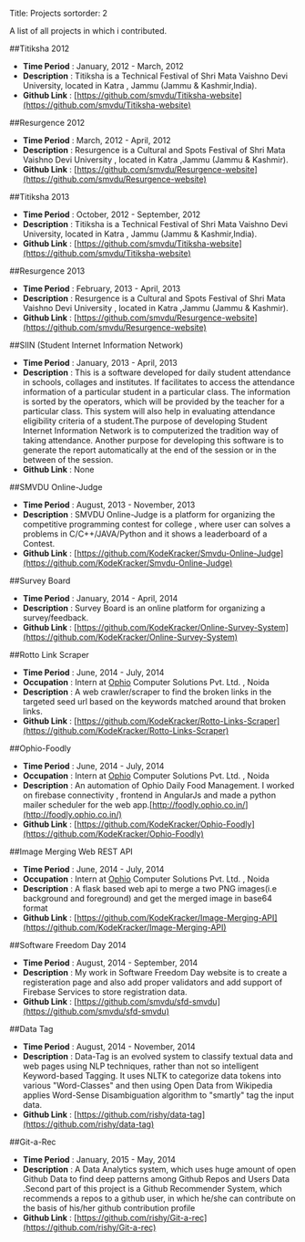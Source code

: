 Title: Projects
sortorder: 2

A list of all projects in which i contributed.

##Titiksha 2012
* **Time Period** : January, 2012 - March, 2012
* **Description** : Titiksha is a Technical Festival of Shri Mata Vaishno Devi University, located in Katra , Jammu (Jammu & Kashmir,India).
* **Github Link** : [https://github.com/smvdu/Titiksha-website](https://github.com/smvdu/Titiksha-website)

##Resurgence 2012
* **Time Period** : March, 2012 - April, 2012 
* **Description** : Resurgence is a Cultural and Spots Festival of Shri Mata Vaishno Devi University , located in Katra ,Jammu (Jammu & Kashmir).
* **Github Link** : [https://github.com/smvdu/Resurgence-website](https://github.com/smvdu/Resurgence-website)

##Titiksha 2013
* **Time Period** : October, 2012 - September, 2012
* **Description** : Titiksha is a Technical Festival of Shri Mata Vaishno Devi University, located in Katra , Jammu (Jammu & Kashmir,India).
* **Github Link** : [https://github.com/smvdu/Titiksha-website](https://github.com/smvdu/Titiksha-website)

##Resurgence 2013
* **Time Period** : February, 2013 - April, 2013 
* **Description** : Resurgence is a Cultural and Spots Festival of Shri Mata Vaishno Devi University , located in Katra ,Jammu (Jammu & Kashmir).
* **Github Link** : [https://github.com/smvdu/Resurgence-website](https://github.com/smvdu/Resurgence-website)

##SIIN (Student Internet Information Network)
* **Time Period** : January, 2013 - April, 2013
* **Description** : This is a software developed for daily student attendance in schools, collages and institutes. If facilitates to access the attendance information of a particular student in a particular class. The
information is sorted by the operators, which will be provided by the teacher for a particular class. This system will also help in evaluating attendance eligibility criteria of a student.The purpose of developing Student Internet Information Network is to computerized the tradition way of taking attendance. Another purpose for developing this software is to generate the report automatically at the end of the session or in the between of the session.
* **Github Link** : None

##SMVDU Online-Judge
* **Time Period** : August, 2013 - November, 2013
* **Description** : SMVDU Online-Judge is a platform for organizing the competitive programming contest for college , where user can solves a problems in C/C++/JAVA/Python and it shows a leaderboard of a Contest. 
* **Github Link** : [https://github.com/KodeKracker/Smvdu-Online-Judge](https://github.com/KodeKracker/Smvdu-Online-Judge)

##Survey Board
* **Time Period** : January, 2014 - April, 2014
* **Description** : Survey Board is an online platform for organizing a survey/feedback.
* **Github Link** : [https://github.com/KodeKracker/Online-Survey-System](https://github.com/KodeKracker/Online-Survey-System)

##Rotto Link Scraper
* **Time Period** : June, 2014 - July, 2014
*  **Occupation** : Intern at [Ophio](http://ophio.co.in/) Computer Solutions Pvt. Ltd. , Noida
* **Description** : A web crawler/scraper to find the broken links in the targeted seed url based on the keywords matched around that broken links.
* **Github Link** : [https://github.com/KodeKracker/Rotto-Links-Scraper](https://github.com/KodeKracker/Rotto-Links-Scraper)

##Ophio-Foodly
* **Time Period** : June, 2014 - July, 2014
*  **Occupation** : Intern at [Ophio](http://ophio.co.in/) Computer Solutions Pvt. Ltd. , Noida
* **Description** : An automation of Ophio Daily Food Management. I worked on firebase connectivity , frontend in AngularJs and made a python mailer scheduler for the web app.[http://foodly.ophio.co.in/](http://foodly.ophio.co.in/)
* **Github Link** : [https://github.com/KodeKracker/Ophio-Foodly](https://github.com/KodeKracker/Ophio-Foodly)

##Image Merging Web REST API
* **Time Period** : June, 2014 - July, 2014
*  **Occupation** : Intern at [Ophio](http://ophio.co.in/) Computer Solutions Pvt. Ltd. , Noida
* **Description** : A flask based web api to merge a two PNG images(i.e background and foreground) and get the merged image in base64 format
* **Github Link** : [https://github.com/KodeKracker/Image-Merging-API](https://github.com/KodeKracker/Image-Merging-API)

##Software Freedom Day 2014
* **Time Period** : August, 2014 - September, 2014
* **Description** : My work in Software Freedom Day website is to create a registeration page and also add proper validators and add support of Firebase Services to store registration data.
* **Github Link** : [https://github.com/smvdu/sfd-smvdu](https://github.com/smvdu/sfd-smvdu)

##Data Tag
* **Time Period** : August, 2014 - November, 2014
* **Description** : Data-Tag is an evolved system to classify textual data and web pages using NLP techniques, rather than not so intelligent Keyword-based Tagging. It uses NLTK to categorize data tokens into various "Word-Classes" and then using Open Data from Wikipedia applies Word-Sense Disambiguation algorithm to "smartly" tag the input data.
* **Github Link** : [https://github.com/rishy/data-tag](https://github.com/rishy/data-tag)

##Git-a-Rec
* **Time Period** : January, 2015 - May, 2014 
* **Description** : A Data Analytics system, which uses huge amount of
open Github Data to find deep patterns among Github Repos and Users Data .Second part of this project is a Github Recommender System, which recommends a repos to a github user, in which he/she can contribute on the basis of his/her github contribution profile
* **Github Link** : [https://github.com/rishy/Git-a-rec](https://github.com/rishy/Git-a-rec)
